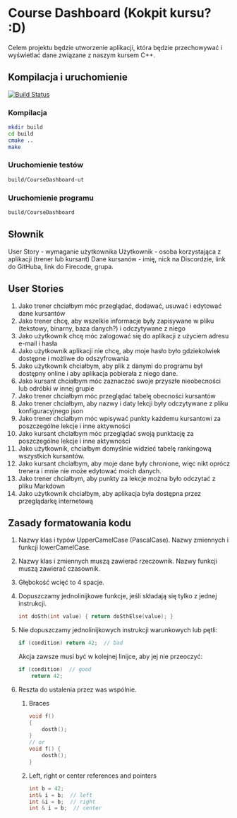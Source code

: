 # Course Dashboard (Kokpit kursu? :D)

Celem projektu będzie utworzenie aplikacji, która będzie przechowywać i wyświetlać dane związane z naszym kursem C++.

## Kompilacja i uruchomienie

[![Build Status](https://travis-ci.com/coders-school/CourseDashboard.svg?branch=master)](https://travis-ci.com/coders-school/CourseDashboard)

### Kompilacja

```bash
mkdir build
cd build
cmake ..
make
```

### Uruchomienie testów

```bash
build/CourseDashboard-ut
```

### Uruchomienie programu

```bash
build/CourseDashboard
```

## Słownik

User Story - wymaganie użytkownika
Użytkownik - osoba korzystająca z aplikacji (trener lub kursant)
Dane kursanów - imię, nick na Discordzie, link do GitHuba, link do Firecode, grupa.

## User Stories

1. Jako trener chciałbym móc przeglądać, dodawać, usuwać i edytować dane kursantów
1. Jako trener chcę, aby wszelkie informacje były zapisywane w pliku (tekstowy, binarny, baza danych?) i odczytywane z niego
1. Jako użytkownik chcę móc zalogować się do aplikacji z użyciem adresu e-mail i hasła
1. Jako użytkownik aplikacji nie chcę, aby moje hasło było gdziekolwiek dostępne i możliwe do odszyfrowania
1. Jako użytkownik chciałbym, aby plik z danymi do programu był dostępny online i aby aplikacja pobierała z niego dane.
1. Jako kursant chciałbym móc zaznaczać swoje przyszłe nieobecności lub odróbki w innej grupie
1. Jako trener chciałbym móc przeglądać tabelę obecności kursantów
1. Jako trener chciałbym, aby nazwy i daty lekcji były odczytywane z pliku konfiguracyjnego json
1. Jako trener chciałbym móc wpisywać punkty każdemu kursantowi za poszczególne lekcje i inne aktywności
1. Jako kursant chciałbym móc przeglądać swoją punktację za poszczególne lekcje i inne aktywności
1. Jako użytkownik, chciałbym domyślnie widzieć tabelę rankingową wszystkich kursantów.
1. Jako kursant chciałbym, aby moje dane były chronione, więc nikt oprócz trenera i mnie nie może edytować moich danych.
1. Jako trener chciałbym, aby punkty za lekcje można było odczytać z pliku Markdown
1. Jako użytkownik chciałbym, aby aplikacja była dostępna przez przeglądarkę internetową

## Zasady formatowania kodu

1. Nazwy klas i typów UpperCamelCase (PascalCase). Nazwy zmiennych i funkcji lowerCamelCase.
1. Nazwy klas i zmiennych muszą zawierać rzeczownik. Nazwy funkcji muszą zawierać czasownik.
1. Głębokość wcięć to 4 spacje.
1. Dopuszczamy jednolinijkowe funkcje, jeśli składają się tylko z jednej instrukcji.

    ```cpp
    int doSth(int value) { return doSthElse(value); }
    ```

1. Nie dopuszczamy jednolinijkowych instrukcji warunkowych lub pętli:

    ```cpp
    if (condition) return 42;  // bad
    ```

    Akcja zawsze musi być w kolejnej linijce, aby jej nie przeoczyć:

    ```cpp
    if (condition)  // good
        return 42;
    ```

1. Reszta do ustalenia przez was wspólnie.
    1. Braces

        ```cpp
        void f()
        {
            dosth();
        }
        // or
        void f() {
            dosth();
        }
        ```

    1. Left, right or center references and pointers

        ```cpp
        int b = 42;
        int& i = b;  // left
        int &i = b;  // right
        int & i = b;  // center
        ```
